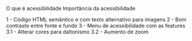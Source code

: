 O que é acessibilidade
Importância da acessibilidade


1 - Código HTML semântico e com texto alternativo para imagens
2 - Bom contraste entre fonte e fundo 
3 - Menu de acessibilidade com as features
 3.1 - Alterar cores para daltonismo
 3.2 - Aumento de zoom 
